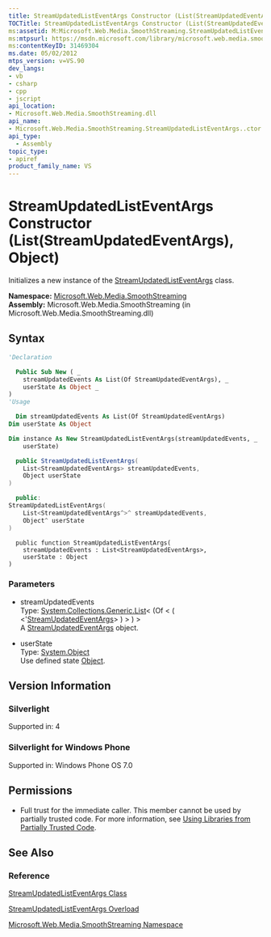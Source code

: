 ```yaml
---
title: StreamUpdatedListEventArgs Constructor (List(StreamUpdatedEventArgs), Object) (Microsoft.Web.Media.SmoothStreaming)
TOCTitle: StreamUpdatedListEventArgs Constructor (List(StreamUpdatedEventArgs), Object)
ms:assetid: M:Microsoft.Web.Media.SmoothStreaming.StreamUpdatedListEventArgs.#ctor(System.Collections.Generic.List{Microsoft.Web.Media.SmoothStreaming.StreamUpdatedEventArgs},System.Object)
ms:mtpsurl: https://msdn.microsoft.com/library/microsoft.web.media.smoothstreaming.streamupdatedlisteventargs.streamupdatedlisteventargs(v=VS.90)
ms:contentKeyID: 31469304
ms.date: 05/02/2012
mtps_version: v=VS.90
dev_langs:
- vb
- csharp
- cpp
- jscript
api_location:
- Microsoft.Web.Media.SmoothStreaming.dll
api_name:
- Microsoft.Web.Media.SmoothStreaming.StreamUpdatedListEventArgs..ctor
api_type:
  - Assembly
topic_type:
- apiref
product_family_name: VS
---
```


# StreamUpdatedListEventArgs Constructor (List(StreamUpdatedEventArgs), Object)

Initializes a new instance of the [StreamUpdatedListEventArgs](streamupdatedlisteventargs-class-microsoft-web-media-smoothstreaming_1.md) class.

**Namespace:**  [Microsoft.Web.Media.SmoothStreaming](microsoft-web-media-smoothstreaming-namespace_1.md)  
**Assembly:**  Microsoft.Web.Media.SmoothStreaming (in Microsoft.Web.Media.SmoothStreaming.dll)

## Syntax

```vb
'Declaration

  Public Sub New ( _
    streamUpdatedEvents As List(Of StreamUpdatedEventArgs), _
    userState As Object _
)
'Usage

  Dim streamUpdatedEvents As List(Of StreamUpdatedEventArgs)
Dim userState As Object

Dim instance As New StreamUpdatedListEventArgs(streamUpdatedEvents, _
    userState)
```

```csharp
  public StreamUpdatedListEventArgs(
    List<StreamUpdatedEventArgs> streamUpdatedEvents,
    Object userState
)
```

```cpp
  public:
StreamUpdatedListEventArgs(
    List<StreamUpdatedEventArgs^>^ streamUpdatedEvents,
    Object^ userState
)
```

```jscript
  public function StreamUpdatedListEventArgs(
    streamUpdatedEvents : List<StreamUpdatedEventArgs>,
    userState : Object
)
```

### Parameters

  - streamUpdatedEvents  
    Type: [System.Collections.Generic.List](https://msdn.microsoft.com/library/6sh2ey19)\< (Of \< ( \<'[StreamUpdatedEventArgs](streamupdatedeventargs-class-microsoft-web-media-smoothstreaming_1.md)\> ) \> ) \>  
    A [StreamUpdatedEventArgs](streamupdatedeventargs-class-microsoft-web-media-smoothstreaming_1.md) object.  

<!-- end list -->

  - userState  
    Type: [System.Object](https://msdn.microsoft.com/library/e5kfa45b)  
    Use defined state [Object](https://msdn.microsoft.com/library/e5kfa45b).  

## Version Information

### Silverlight

Supported in: 4  

### Silverlight for Windows Phone

Supported in: Windows Phone OS 7.0  

## Permissions

  - Full trust for the immediate caller. This member cannot be used by partially trusted code. For more information, see [Using Libraries from Partially Trusted Code](https://msdn.microsoft.com/library/8skskf63).

## See Also

### Reference

[StreamUpdatedListEventArgs Class](streamupdatedlisteventargs-class-microsoft-web-media-smoothstreaming_1.md)

[StreamUpdatedListEventArgs Overload](streamupdatedlisteventargs-constructor-microsoft-web-media-smoothstreaming_1.md)

[Microsoft.Web.Media.SmoothStreaming Namespace](microsoft-web-media-smoothstreaming-namespace_1.md)

